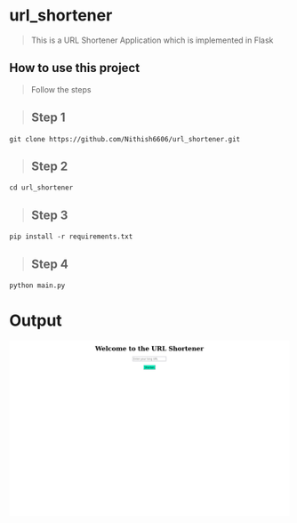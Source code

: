 # url_shortener
> This is a URL Shortener Application which is implemented in Flask

## How to use this project
> Follow the steps

> ## Step 1
```shell
git clone https://github.com/Nithish6606/url_shortener.git
```
> ## Step 2
```shell
cd url_shortener
```
> ## Step 3
```shell
pip install -r requirements.txt
```

> ## Step 4
```shell
python main.py
```

# Output

![Output](output.png)